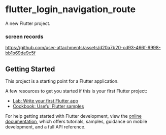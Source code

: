 # flutter_login_navigation_route

A new Flutter project.

### screen records
https://github.com/user-attachments/assets/d20a7b20-cd93-466f-9998-bb1b69de9c5f

## Getting Started

This project is a starting point for a Flutter application.

A few resources to get you started if this is your first Flutter project:

- [Lab: Write your first Flutter app](https://docs.flutter.dev/get-started/codelab)
- [Cookbook: Useful Flutter samples](https://docs.flutter.dev/cookbook)

For help getting started with Flutter development, view the
[online documentation](https://docs.flutter.dev/), which offers tutorials,
samples, guidance on mobile development, and a full API reference.
